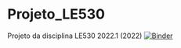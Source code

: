 # Projeto_LE530
Projeto da disciplina LE530 2022.1 (2022)
[![Binder](https://mybinder.org/badge_logo.svg)](https://mybinder.org/v2/gh/silvamva/Projeto_LE530/main?urlpath=%2Fvoila%2Frender%2Fdachshund_frenchbulldog_chihuahua_app.ipynb)
